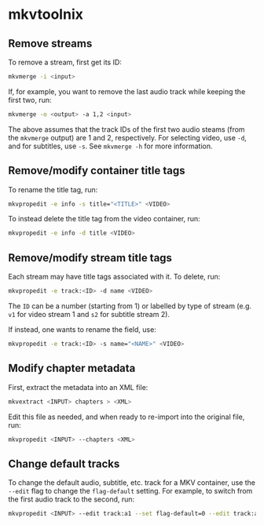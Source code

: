 # mkvtoolnix

## Remove streams

To remove a stream, first get its ID:

```sh
mkvmerge -i <input>
```

If, for example, you want to remove the last audio track while keeping the first
two, run:

```sh
mkvmerge -o <output> -a 1,2 <input>
```

The above assumes that the track IDs of the first two audio steams (from the
`mkvmerge` output) are 1 and 2, respectively. For selecting video, use `-d`, and
for subtitles, use `-s`. See `mkvmerge -h` for more information.

## Remove/modify container title tags

To rename the title tag, run:

```sh
mkvpropedit -e info -s title="<TITLE>" <VIDEO>
```

To instead delete the title tag from the video container, run:

```sh
mkvpropedit -e info -d title <VIDEO>
```

## Remove/modify stream title tags

Each stream may have title tags associated with it. To delete, run:

```sh
mkvpropedit -e track:<ID> -d name <VIDEO>
```

The `ID` can be a number (starting from 1) or labelled by type of stream (e.g.
`v1` for video stream 1 and `s2` for subtitle stream 2).

If instead, one wants to rename the field, use:

```sh
mkvpropedit -e track:<ID> -s name="<NAME>" <VIDEO>
```

## Modify chapter metadata

First, extract the metadata into an XML file:

```sh
mkvextract <INPUT> chapters > <XML>
```

Edit this file as needed, and when ready to re-import into the original file,
run:

```sh
mkvpropedit <INPUT> --chapters <XML>
```

## Change default tracks

To change the default audio, subtitle, etc. track for a MKV container, use the
`--edit` flag to change the `flag-default` setting. For example, to switch from
the first audio track to the second, run:

```sh
mkvpropedit <INPUT> --edit track:a1 --set flag-default=0 --edit track:a2 --set flag-default=1
```
